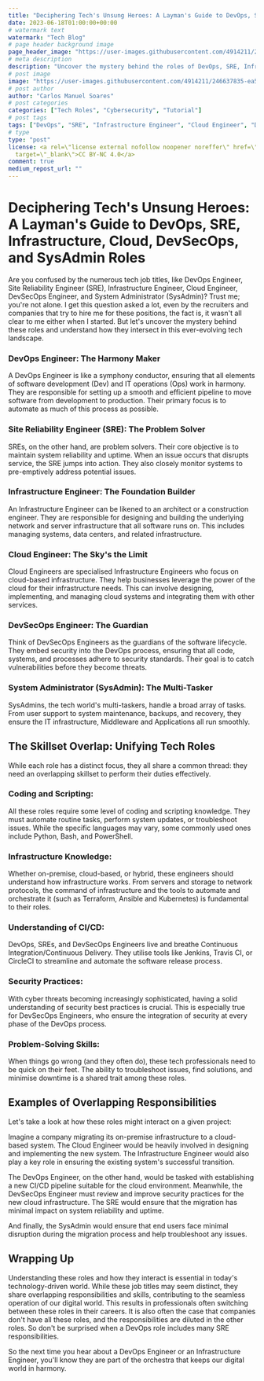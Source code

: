 ```yaml
---
title: "Deciphering Tech's Unsung Heroes: A Layman's Guide to DevOps, SRE, Infrastructure, Cloud, DevSecOps, and SysAdmin Roles"
date: 2023-06-18T01:00:00+00:00
# watermark text
watermark: "Tech Blog"
# page header background image
page_header_image: "https://user-images.githubusercontent.com/4914211/246637835-ea505640-ad7b-4618-a84a-c8bee690000a.jpg"
# meta description
description: "Uncover the mystery behind the roles of DevOps, SRE, Infrastructure Engineer, Cloud Engineer, DevSecOps Engineer, and SysAdmin. Understand their unique responsibilities, skillset overlap, and examples of interconnected duties."
# post image
image: "https://user-images.githubusercontent.com/4914211/246637835-ea505640-ad7b-4618-a84a-c8bee690000a.jpg"
# post author
author: "Carlos Manuel Soares"
# post categories
categories: ["Tech Roles", "Cybersecurity", "Tutorial"]
# post tags
tags: ["DevOps", "SRE", "Infrastructure Engineer", "Cloud Engineer", "DevSecOps Engineer", "SysAdmin", "Tech jobs", "Coding", "CI/CD", "Security practices", "IT problem-solving", "IaC", "terraform", "ansible", "kubernetes", "k8s", "cloud", "python", "golang", "AWS", "GCP", "Azure"]
# type
type: "post"
license: <a rel=\"license external nofollow noopener noreffer\" href=\"https://creativecommons.org/licenses/by-nc/4.0/\"
  target=\"_blank\">CC BY-NC 4.0</a>
comment: true
medium_repost_url: ""
---
```

# Deciphering Tech's Unsung Heroes: A Layman's Guide to DevOps, SRE, Infrastructure, Cloud, DevSecOps, and SysAdmin Roles

Are you confused by the numerous tech job titles, like DevOps Engineer, Site Reliability Engineer (SRE), Infrastructure Engineer, Cloud Engineer, DevSecOps Engineer, and System Administrator (SysAdmin)? Trust me; you're not alone. I get this question asked a lot, even by the recruiters and companies that try to hire me for these positions, the fact is, it wasn't all clear to me either when I started. But let's uncover the mystery behind these roles and understand how they intersect in this ever-evolving tech landscape.

### DevOps Engineer: The Harmony Maker

A DevOps Engineer is like a symphony conductor, ensuring that all elements of software development (Dev) and IT operations (Ops) work in harmony. They are responsible for setting up a smooth and efficient pipeline to move software from development to production. Their primary focus is to automate as much of this process as possible.

### Site Reliability Engineer (SRE): The Problem Solver

SREs, on the other hand, are problem solvers. Their core objective is to maintain system reliability and uptime. When an issue occurs that disrupts service, the SRE jumps into action. They also closely monitor systems to pre-emptively address potential issues.

### Infrastructure Engineer: The Foundation Builder

An Infrastructure Engineer can be likened to an architect or a construction engineer. They are responsible for designing and building the underlying network and server infrastructure that all software runs on. This includes managing systems, data centers, and related infrastructure.

### Cloud Engineer: The Sky's the Limit

Cloud Engineers are specialised Infrastructure Engineers who focus on cloud-based infrastructure. They help businesses leverage the power of the cloud for their infrastructure needs. This can involve designing, implementing, and managing cloud systems and integrating them with other services.

### DevSecOps Engineer: The Guardian

Think of DevSecOps Engineers as the guardians of the software lifecycle. They embed security into the DevOps process, ensuring that all code, systems, and processes adhere to security standards. Their goal is to catch vulnerabilities before they become threats.

### System Administrator (SysAdmin): The Multi-Tasker

SysAdmins, the tech world's multi-taskers, handle a broad array of tasks. From user support to system maintenance, backups, and recovery, they ensure the IT infrastructure, Middleware and Applications all run smoothly.

## The Skillset Overlap: Unifying Tech Roles

While each role has a distinct focus, they all share a common thread: they need an overlapping skillset to perform their duties effectively.

### Coding and Scripting:

All these roles require some level of coding and scripting knowledge. They must automate routine tasks, perform system updates, or troubleshoot issues. While the specific languages may vary, some commonly used ones include Python, Bash, and PowerShell.

### Infrastructure Knowledge:

Whether on-premise, cloud-based, or hybrid, these engineers should understand how infrastructure works. From servers and storage to network protocols, the command of infrastructure and the tools to automate and orchestrate it (such as Terraform, Ansible and Kubernetes) is fundamental to their roles.

### Understanding of CI/CD:

DevOps, SREs, and DevSecOps Engineers live and breathe Continuous Integration/Continuous Delivery. They utilise tools like Jenkins, Travis CI, or CircleCI to streamline and automate the software release process.

### Security Practices:

With cyber threats becoming increasingly sophisticated, having a solid understanding of security best practices is crucial. This is especially true for DevSecOps Engineers, who ensure the integration of security at every phase of the DevOps process.

### Problem-Solving Skills:

When things go wrong (and they often do), these tech professionals need to be quick on their feet. The ability to troubleshoot issues, find solutions, and minimise downtime is a shared trait among these roles.

## Examples of Overlapping Responsibilities

Let's take a look at how these roles might interact on a given project:

Imagine a company migrating its on-premise infrastructure to a cloud-based system. The Cloud Engineer would be heavily involved in designing and implementing the new system. The Infrastructure Engineer would also play a key role in ensuring the existing system's successful transition.

The DevOps Engineer, on the other hand, would be tasked with establishing a new CI/CD pipeline suitable for the cloud environment. Meanwhile, the DevSecOps Engineer must review and improve security practices for the new cloud infrastructure. The SRE would ensure that the migration has minimal impact on system reliability and uptime.

And finally, the SysAdmin would ensure that end users face minimal disruption during the migration process and help troubleshoot any issues.

## Wrapping Up

Understanding these roles and how they interact is essential in today's technology-driven world. While these job titles may seem distinct, they share overlapping responsibilities and skills, contributing to the seamless operation of our digital world.
This results in professionals often switching between these roles in their careers. It is also often the case that companies don't have all these roles, and the responsibilities are diluted in the other roles. So don't be surprised when a DevOps role includes many SRE responsibilities.

So the next time you hear about a DevOps Engineer or an Infrastructure Engineer, you'll know they are part of the orchestra that keeps our digital world in harmony.
